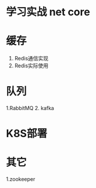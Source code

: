 # 学习实战 net core
# 缓存
  1. Redis通信实现
  2. Redis实际使用
# 队列
  1.RabbitMQ
  2. kafka
# K8S部署

# 其它
  1.zookeeper
